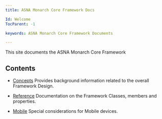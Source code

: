 ```yaml
---
title: ASNA Monarch Core Framework Docs

Id: Welcome
TocParent: -1

keywords: ASNA Monarch Core Framework Documents

---
```


This site documents the ASNA Monarch Core Framework
## Contents


- [Concepts](/concepts/concepts-overview.html)
  Provides background information related to the overall Framework Design.

- [Reference](/reference/reference-overview.html)
  Documentation on the Framework Classes, members and properties.

- [Mobile](/mobile/mobile-overview.html)
  Special considerations for Mobile devices.
